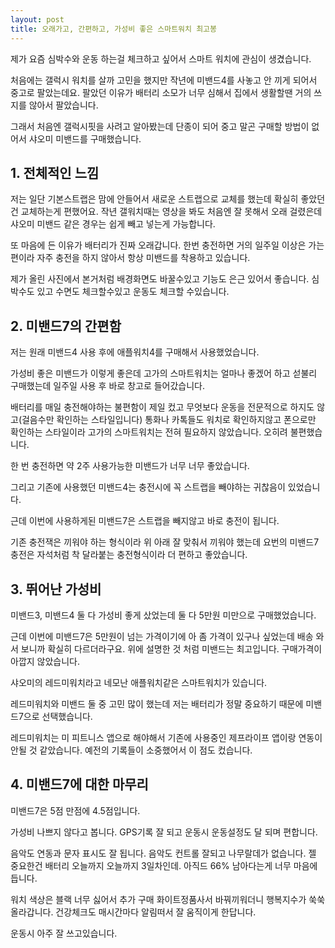 ```yaml
---
layout: post
title: 오래가고, 간편하고, 가성비 좋은 스마트워치 최고봉
---
```


제가 요즘 심박수와 운동 하는걸 체크하고 싶어서 스마트 워치에 관심이 생겼습니다.

처음에는 갤럭시 워치를 살까 고민을 했지만 작년에 미밴드4를 사놓고 안 끼게 되어서 중고로 팔았는데요. 팔았던 이유가 배터리 소모가 너무 심해서 집에서 생활할땐 거의 쓰지를 않아서 팔았습니다.

그래서 처음엔 갤럭시핏을 사려고 알아봤는데 단종이 되어 중고 말곤 구매할 방법이 없어서 샤오미 미밴드를 구매했습니다.




<h2>1. 전체적인 느낌</h2>
저는 일단 기본스트랩은 맘에 안들어서 새로운 스트랩으로 교체를 했는데 확실히 좋았던건 교체하는게 편했어요.
작년 갤워치때는 영상을 봐도 처음엔 잘 못해서 오래 걸렸은데 샤오미 미밴드 같은 경우는 쉽게 빼고 넣는게 가능합니다.

또 마음에 든 이유가 배터리가 진짜 오래갑니다. 한번 충전하면 거의 일주일 이상은 가는편이라 자주 충전을 하지 않아서 항상 미밴드를 착용하고 있습니다.

제가 올린 사진에서 본거처럼 배경화면도 바꿀수있고 기능도 은근 있어서 좋습니다.
심박수도 있고 수면도 체크할수있고 운동도 체크할 수있습니다.




<h2>2. 미밴드7의 간편함</h2>
저는 원래 미밴드4 사용 후에 애플워치4를 구매해서 사용했었습니다.

가성비 좋은 미밴드가 이렇게 좋은데 고가의 스마트워치는 얼마나 좋겠어 하고 섣불리 구매했는데 일주일 사용 후 바로 창고로 들어갔습니다. 

배터리를 매일 충전해야하는 불편함이 제일 컸고 무엇보다 운동을 전문적으로 하지도 않고(걸음수만 확인하는 스타일입니다) 통화나 카톡들도 워치로 확인하지않고 폰으로만 확인하는 스타일이라 고가의 스마트워치는 전혀 필요하지 않았습니다. 오히려 불편했습니다.

한 번 충전하면 약 2주 사용가능한 미밴드가 너무 너무 좋았습니다.

그리고 기존에 사용했던 미밴드4는 충전시에 꼭 스트랩을 빼야하는 귀찮음이 있었습니다. 

근데 이번에 사용하게된 미밴드7은 스트랩을 빼지않고 바로 충전이 됩니다.

기존 충전잭은 끼워야 하는 형식이라 위 아래 잘 맞춰서 끼워야 했는데 요번의 미밴드7 충전은 자석처럼 착 달라붙는 충전형식이라 더 편하고 좋았습니다.



<h2>3. 뛰어난 가성비</h2>
미밴드3, 미밴드4 둘 다 가성비 좋게 샀었는데 둘 다 5만원 미만으로 구매했었습니다. 

근데 이번에 미밴드7은 5만원이 넘는 가격이기에 아 좀 가격이 있구나 싶었는데 배송 와서 보니까 확실히 다르더라구요. 위에 설명한 것 처럼 미밴드는 최고입니다. 구매가격이 아깝지 않았습니다.

샤오미의 레드미워치라고 네모난 애플워치같은 스마트워치가 있습니다. 

레드미워치와 미밴드 둘 중 고민 많이 했는데 저는 배터리가 정말 중요하기 때문에 미밴드7으로 선택했습니다. 

레드미워치는 미 피트니스 앱으로 해야해서 기존에 사용중인 제프라이프 앱이랑 연동이 안될 것 같았습니다. 예전의 기록들이 소중했어서 이 점도 컸습니다.




<h2>4. 미밴드7에 대한 마무리</h2>
미밴드7은 5점 만점에 4.5점입니다.

가성비 나쁘지 않다고 봅니다. GPS기록 잘 되고 운동시 운동설정도 달 되며 편합니다.

음악도 연동과 문자 표시도 잘 됩니다.
음악도 컨트롤 잘되고 나무랄데가 없습니다. 젤 중요한건 배터리 오늘까지 오늘까지 3일차인데. 아직드 66% 남아다는게 너무 마음에 듭니다.

워치 색상은 블랙 너무 싫어서 추가 구매 화이트정품사서 바꿔끼워더니 행복지수가 쑥쑥 올라갑니다. 건강체크도 매시간마다 알림떠서 잘 움직이게 한답니다.

운동시 아주 잘 쓰고있습니다.
